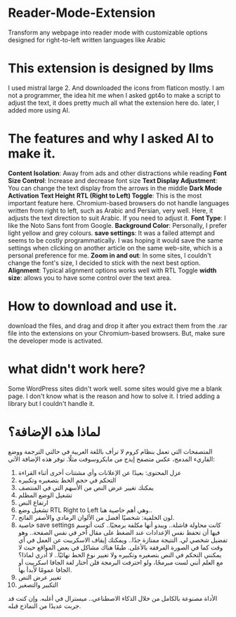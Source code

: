 # Reader-Mode-Extension
Transform any webpage into reader mode with customizable options designed for right-to-left written languages like Arabic

# This extension is designed by llms 

I used mistral large 2. And downloaded the icons from flaticon mostly. I am not a programmer,
the idea hit me when I asked gpt4o to make a script to adjust the text, it does pretty much all what the extension here do. later, I added more using AI.

# The features and why I asked AI to make it.

**Content Isolation**: Away from ads and other distractions while reading
**Font Size Control**: Increase and decrease font size
**Text Display Adjustment**: You can change the text display from the arrows in the middle
**Dark Mode Activation**
**Text Height**
**RTL (Right to Left) Toggle**: This is the most important feature here. Chromium-based browsers do not handle languages written from right to left, such as Arabic and Persian, very well. Here, it adjusts the text direction to suit Arabic. If you need to adjust it.
**Font Type**: I like the Noto Sans font from Google.
**Background Color**: Personally, I prefer light yellow and grey colours.
**save settings**: It was a failed attempt and seems to be costly programmatically. I was hoping it would save the same settings when clicking on another article on the same web-site, which is a personal preference for me.
**Zoom in and out**: In some sites, I couldn't change the font's size, I decided to stick with the next best option.
**Alignment**: Typical alignment options works well with RTL Toggle
**width size**: allows you to have some control over the text area.

# How to download and use it.

download the files, and drag and drop it after you extract them from the .rar file into the extensions on your Chromium-based browsers. But, make sure the developer mode is activated.

# what didn't work here?

Some WordPress sites didn't work well. some sites would give me a blank page. I don't know what is the reason and how to solve it. I tried adding a library but I couldn't handle it.

# لماذا هذه الإضافة؟

المتصفحات التي تعمل بنظام كروم لا ترأف باللغة العربية في حالتي الترجمة ووضع القاريء المدمج، عكس متصفح إيدج من مايكروسوفت مثلًا. توفر هذه الإضافة الآتي:
1. عزل المحتوى: بعيدًا عن الإعلانات وأي مشتتات أخرى أثناء القراءة
2. التحكم في حجم الخط بتصغيره وتكبيره
3. يمكنك تغيير عرض النص من الأسهم التي في المنتصف
4. تشغيل الوضع المظلم
5. ارتفاع النص
6. تشغيل وضع RTL Right to Left وهي أهم خاصية هنا..
7. لون الخلفية: شخصيًا أفضل من الألوان الرمادي والأصفر الفاتح.
8. خاصية save settings كانت محاولة فاشلة.. ويبدو أنها مكلفة برمجيًا.. كنت أتوسم فيها أن تحفظ نفس الإعدادات عند الضغط على مقال أخر في نفس الصفحة.. وهو تفضيل شخصي لي.
النتيجة ممتازة جدًا.. ويمكنك إيقاف الاسكريبت عن العمل في أي وقت كما في الصورة المرفقة بالأعلى. طبعًا هناك مشاكل في بعض المواقع حيث لا يمكنني التحكم في النص بتصغيره وتكبيره ولا تغيير نوع الخط نهائيًا.. لا أدري لماذا؟ مع العلم أنني لست مبرمجًا، ولو احترفت البرمجة فلن أختار لغة الجافا اسكريبت أو الجافا عمومًا لأبدأ بها.
9. تغيير عرض النص
10. التكبير والتصغير

الأداة مصنوعة بالكامل من خلال الذكاء الاصطناعي.. ميسترال في أغلبه. وإن كنت قد جربت عديدًا من النماذج قبله.




